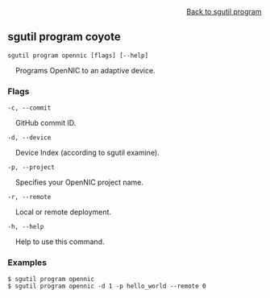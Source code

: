 <div id="readme" class="Box-body readme blob js-code-block-container">
<article class="markdown-body entry-content p-3 p-md-6" itemprop="text">
<p align="right">
<a href="https://github.com/fpgasystems/sgrt/blob/main/cli/manual/sgutil-program.md#sgutil-program">Back to sgutil program</a>
</p>

## sgutil program coyote

<code>sgutil program opennic [flags] [--help]</code>
<p>
  &nbsp; &nbsp; Programs OpenNIC to an adaptive device.
</p>

### Flags
<code>-c, --commit <string></code>
<p>
  &nbsp; &nbsp; GitHub commit ID.
</p>

<code>-d, --device <string></code>
<p>
  &nbsp; &nbsp; Device Index (according to sgutil examine).
</p>

<code>-p, --project <string></code>
<p>
  &nbsp; &nbsp; Specifies your OpenNIC project name.
</p>

<code>-r, --remote <string></code>
<p>
  &nbsp; &nbsp; Local or remote deployment.
</p>

<code>-h, --help <string></code>
<p>
  &nbsp; &nbsp; Help to use this command.
</p>

### Examples
```
$ sgutil program opennic
$ sgutil program opennic -d 1 -p hello_world --remote 0
```